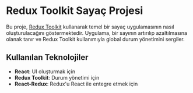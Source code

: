 # Redux Toolkit Sayaç Projesi

Bu proje, [Redux Toolkit](https://redux-toolkit.js.org/) kullanarak temel bir sayaç uygulamasının nasıl oluşturulacağını göstermektedir. Uygulama, bir sayının artırılıp azaltılmasına olanak tanır ve Redux Toolkit kullanımıyla global durum yönetimini sergiler.

## Kullanılan Teknolojiler

- **React**: UI oluşturmak için
- **Redux Toolkit**: Durum yönetimi için
- **React-Redux**: Redux'u React ile entegre etmek için
